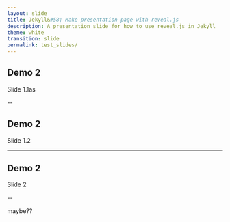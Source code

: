 ```yaml
---
layout: slide
title: Jekyll&#58; Make presentation page with reveal.js
description: A presentation slide for how to use reveal.js in Jekyll
theme: white
transition: slide
permalink: test_slides/
---
```


## Demo 2
Slide 1.1as

--

## Demo 2
Slide 1.2

----

## Demo 2
Slide 2

--

maybe??
